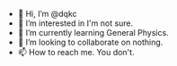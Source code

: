 - 👋 Hi, I’m @dqkc
- 👀 I’m interested in I'm not sure.
- 🌱 I’m currently learning General Physics.
- 💞️ I’m looking to collaborate on nothing.
- 📫 How to reach me. You don't.

<!---
dqkc/dqkc is a ✨ special ✨ repository because its `README.md` (this file) appears on your GitHub profile.
You can click the Preview link to take a look at your changes.
--->
